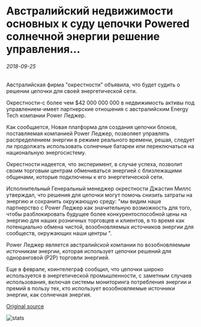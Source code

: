# Австралийский недвижимости основных к суду цепочки Powered солнечной энергии решение управления...

###### 2018-09-25

Австралийская фирма "окрестности" объявила, что будет судить о решении цепочки для своей энергетической сети.

Окрестности-с более чем $42 000 000 000 в недвижимость активы под управлением-имеет партнерские отношения с австралийским Energy Tech компании Power Леджер.

Как сообщается, Новая платформа для создания цепочки блоков, поставляемая компанией Power Леджер, позволяет управлять распределением энергии в режиме реального времени, решая, следует ли продолжать использовать солнечные батареи или переключаться на национальную энергосистему.

Окрестности надеется, что эксперимент, в случае успеха, позволит своим торговым центрам обмениваться энергией с близлежащими общинами, которые подключены к его энергетической сети.

Исполнительный Генеральный менеджер окрестности Джастин Миллс утверждал, что решения для цепочки могут помочь снизить затраты на энергию и сохранить окружающую среду: "мы видим наше партнерство с Power Леджер как значительную возможность для того, чтобы разблокировать будущее более конкурентоспособной цены на энергию для наших розничных торговцев и клиентов, в то время как потенциально обмена чистой, возобновляемых источников энергии для сообществ, окружающих наши центры ".

Power Леджер является австралийской компании по возобновляемым источникам энергии, которая использует цепочки решений для одноранговой (P2P) торговли энергией.

Еще в феврале, коинтелеграф сообщил, что цепочки широко используется в энергетической промышленности, с заметным случаев использования, включая системы мониторинга потребления энергии и премий в пользу тех, кто использует возобновляемые источники энергии, как солнечная энергия.

[Original source](https://cointelegraph.com/news/australian-real-estate-major-to-trial-blockchain-powered-solar-energy-management-solution)

![stats](https://c.statcounter.com/11760860/0/a89fa40b/1/ "stats")